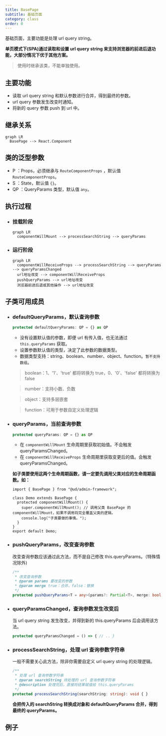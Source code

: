 ```yaml
---
title: BasePage
subtitle: 基础页面
category: class
order: 0
---
```


基础页面，主要功能是处理 url query string。

**单页模式下(SPA)通过读取和设置 url query string 来支持浏览器的前进后退功能，大部分情况下优于其他方案。**

> 使用时继承该类，不能单独使用。

## 主要功能

- 读取 url query string 和默认参数进行合并，得到最终的参数。
- url query 参数发生改变时通知。
- 将新的 query 参数 push 到 url 中。

## 继承关系

```mermaid
graph LR
  BasePage --> React.Component
```

## 类的泛型参数

- P ：Props，必须继承与 `RouteComponentProps` ，默认值 `RouteComponentProps`。
- S ：State，默认值 `{}`。
- QP ：QueryParams 类型，默认值 `any`。

## 执行过程

- ### 挂载阶段

  ```mermaid
  graph LR
    componentWillMount --> processSearchString --> queryParams
  ```

- ### 运行阶段

  ```mermaid
  graph LR
    componentWillReceiveProps --> processSearchString --> queryParams --> queryParamsChanged
    url地址改变 --> componentWillReceiveProps
    pushQueryParams --> url地址改变
    浏览器前进后退或其他操作 --> url地址改变
  ```

## 子类可用成员

- ### defaultQueryParams，默认查询参数

  ```ts
  protected defaultQueryParams: QP = {} as QP
  ```

  - 没有设置默认值的参数，即便 url 有传入值，也无法通过 `this.queryParams` 获取。
  - 设置参数默认值的类型，决定了此参数的数据类型。
  - 数据类型支持：string、boolean、number、object、function。`暂不支持数组`。

  > boolean：1、'1'、'true' 都将转换为 true，0、'0'、'false' 都将转换为 false

  > number：支持小数、负数

  > object：支持多层嵌套

  > function：可用于参数自定义处理逻辑

* ### queryParams，当前查询参数

  ```ts
  protected queryParams: QP = {} as QP
  ```

  - 在 `componentWillMount` 生命周期里获取初始值。不会触发 queryParamsChanged。
  - 在 `componentWillReceiveProps` 生命周期里获取变更后的值。会触发 queryParamsChanged。

  **如子类要使用这两个生命周期函数，请一定要先调用父类对应的生命周期函数。如：**

  ```tsx
  import { BasePage } from "@ud/admin-framework";

  class Demo extends BasePage {
    protected componentWillMount() {
      super.componentWillMount(); // 调用父类 BasePage 的 componentWillMount，如果不调用将完全覆盖父类的逻辑。
      console.log("子类要做的事情。");
    }
  }
  export default Demo;
  ```

- ### pushQueryParams，改变查询参数
  改变查询参数应该通过此方法，而不是自己修改 this.queryParams。（特殊情况除外)
  ```ts
  /**
   * 改变查询参数
   * @param params 要改变的参数
   * @param merge true：合并，false：替换
   */
  protected pushQueryParams<T = any>(params?: Partial<T>, merge: boolean = true): void { }
  ```

* ### queryParamsChanged，查询参数发生改变后
  当 url query string 发生改变，并得到新的 this.queryParams 后会调用该方法。
  ```ts
  protected queryParamsChanged = () => { // .. }
  ```

- ### processSearchString，处理 url 查询参数字符串
  一般不需要关心此方法，除非你需要自定义 url query string 的处理逻辑。
  ```ts
  /**
   * 处理 url 查询参数字符串
   * @param searchString 待处理的 url 查询参数字符串
   * @description 处理完后，直接将结果赋值给 this.queryParams
   */
  protected processSearchString(searchString: string): void { }
  ```
  **会把传入的 searchString 转换成对象和 defaultQueryParams 合并，得到最终的 queryParams。**

## 例子

<!-- ud-demo("基本用法", "最基本的用法", "demos/basic.tsx") -->
